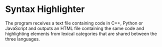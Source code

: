 # Syntax Highlighter

The program receives a text file containing code in C++, Python or JavaScript and outputs an HTML file containing the same code and highlighting elements from lexical categories that are shared between the three languages.
